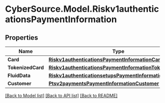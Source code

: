 # CyberSource.Model.Riskv1authenticationsPaymentInformation
## Properties

Name | Type | Description | Notes
------------ | ------------- | ------------- | -------------
**Card** | [**Riskv1authenticationsPaymentInformationCard**](Riskv1authenticationsPaymentInformationCard.md) |  | [optional] 
**TokenizedCard** | [**Riskv1authenticationsPaymentInformationTokenizedCard**](Riskv1authenticationsPaymentInformationTokenizedCard.md) |  | [optional] 
**FluidData** | [**Riskv1authenticationsetupsPaymentInformationFluidData**](Riskv1authenticationsetupsPaymentInformationFluidData.md) |  | [optional] 
**Customer** | [**Ptsv2paymentsPaymentInformationCustomer**](Ptsv2paymentsPaymentInformationCustomer.md) |  | [optional] 

[[Back to Model list]](../README.md#documentation-for-models) [[Back to API list]](../README.md#documentation-for-api-endpoints) [[Back to README]](../README.md)

